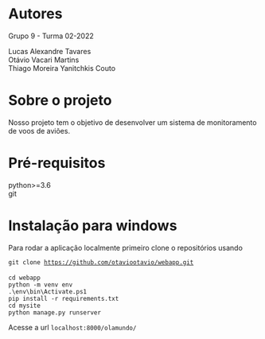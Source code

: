 # Autores
Grupo 9 - Turma 02-2022

Lucas Alexandre Tavares \
Otávio Vacari Martins \
Thiago Moreira Yanitchkis Couto 

# Sobre o projeto 

Nosso projeto tem o objetivo de desenvolver um sistema de monitoramento de voos de aviões.
# Pré-requisitos 

python>=3.6 \
git

# Instalação para windows

Para rodar a aplicação localmente primeiro clone o repositórios usando

<code>git clone https://github.com/otaviootavio/webapp.git </code>\
<code>cd webapp</code>\
<code>python -m venv env</code>\
<code>.\env\bin\Activate.ps1</code>\
<code>pip install -r requirements.txt</code>\
<code>cd mysite</code>\
<code>python manage.py runserver</code>

Acesse a url <code>localhost:8000/olamundo/</code>


